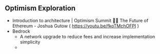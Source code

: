 ## Optimism Exploration

- Introduction to architecture | Optimism Summit 🔴✨ The Future of Ethereum - Joshua Gutow ( https://youtu.be/fkoTMchOFPI )
- Bedrock
    - A network upgrade to reduce fees and increase implementation simplicity
    - 